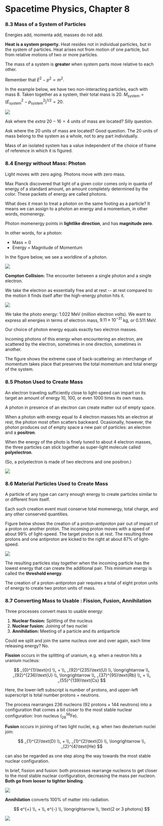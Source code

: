 # Spacetime Physics, Chapter 8

### 8.3 Mass of a System of Particles

Energies add, momenta add, masses do not add.

**Heat is a system property.** Heat resides not in individual particles, but in the
system of particles. Heat arises not from motion of one particle, but from relative
motions of two or more particles.

The mass of a system is **greater** when system parts move relative to each other.

Remember that $E^2 - p^2 = m^2$.

In the example below, we have two non-interacting particles, each with mass 8. Taken
together as a system, their total mass is 20.
$M_\text{system} = (E_\text{system}^2 - p_\text{system}^2)^{1/2} = 20$.

 ![](fig8.3.jpg)

Ask where the _extra_ $20 - 16 = 4$ units of mass are located? Silly question.

Ask where the $20$ units of mass are located? Good question. The 20 units of mass
belong to the system as a whole, not to any part individually.

Mass of an isolated system has a value independent of the choice of frame of reference
in which it is figured.

### 8.4 Energy without Mass: Photon

Light moves with zero aging. Photons move with zero mass.

Max Planck discovered that light of a given color comes only in quanta of energy of
a standard amount, an amount completely determined by the color. These packets of
energy are called photons.

What does it mean to treat a photon on the same footing as a particle? It means we
can assign to a photon an energy and a momentum, in other words, momenergy.

Photon momenergy points in **lightlike direction**, and has **magnitude zero**.

In other words, for a photon:

- Mass = 0
- Energy = Magnitude of Momentum

In the figure below, we see a worldline of a photon.

 ![](fig8.5.jpg)

**Compton Collision:** The encounter between a single photon and a single electron.

We take the electron as essentially free and at rest -- at rest compared to the motion
it finds itself after the high-energy photon hits it.

 ![](fig8.6.jpg)

We take the photo energy: 1.022 MeV (million electron volts). We want to express all
energies in terms of electron mass, $9.11 \times 10^{-31}$ kg, or $0.511$ MeV.

Our choice of photon energy equals exactly two electron masses.

Incoming photons of this energy when encountering an electron, are scattered by the
electron, sometimes in one direction, sometimes in another.

The figure shows the extreme case of back-scattering: an interchange of momentum takes
place that preserves the total momentum and total energy of the system.

### 8.5 Photon Used to Create Mass

An electron traveling sufficiently close to light-speed can impart on its target an
amount of energy 10, 100, or even 1000 times its own mass.

A photon in presence of an electron can create matter out of empty space.

When a photon with energy equal to 4 electron masses hits an electron at rest, the
photon most often scatters backward. Ocasionally, however, the photon produces out
of empty space a new pair of particles: an electron and a **positron**.

 When the energy of the photo is finely tuned to about 4 electron masses, the
 three particles can stick together as super-light molecule called **polyelectron**.

 (So, a polyelectron is made of two electrons and one positron.)

  ![](fig8.8.jpg)

### 8.6 Material Particles Used to Create Mass

A particle of any type can carry enough energy to create particles similar to or
different from itself.

Each such creation event must conserve total momenergy, total charge, and any
other conserved quantities.

Figure below shows the creation of a proton-antiproton pair out of impact of
a proton on another proton. The incoming proton moves with a speed of about 99%
of light-speed. The target proton is at rest. The resulting three protons and one
antiproton are kicked to the right at about 87% of light-speed.

 ![](fig8.9.jpg)

The resulting particles stay together when the incoming particle has the lowest
energy that can create the additional pair. This minimum energy is called the
**threshold energy**.

The creation of a proton-antiproton pair requires a total of eight proton units
of energy to create two proton units of mass.

### 8.7 Converting Mass to Usable : Fission, Fusion, Annihilation

Three processes convert mass to usable energy:

1. **Nuclear fission:** Splitting of the nucleus
2. **Nuclear fusion:** Joining of two nuclei
3. **Annihilation:** Meeting of a particle and its antiparticle

Could we split and join the same nucleus over and over again, each time releasing
energy? No.

**Fission** occurs in the splitting of uranium, e.g. when a neutron hits a uranium nucleus:

$$
_{0}^{1}\text{n} \\, + \\, _{92}^{235}\text{U} \\, \longrightarrow \\, _{92}^{236}\text{U}
\\, \longrightarrow \\, _{37}^{95}\text{Rb} \\, + \\, _{55}^{139}\text{Cs}
$$

Here, the lower-left subscript is number of protons, and upper-left superscript is total
number protons + neutrons.

The process rearranges 236 nucleons (92 protons + 144 neutrons) into a configuration that
comes a bit closer to the most stable nuclear configuration: Iron nucleus ($_{26}^{56}\text{Fe}$).

**Fusion** occurs in joining of two light nuclei, e.g. when two deuterium nuclei join:

$$
_{1}^{2}\text{D} \\, + \\, _{1}^{2}\text{D} \\, \longrightarrow \\, _{2}^{4}\text{He}
$$

can also be regarded as one step along the way towards the most stable nuclear configuration.

In brief, fission and fusion: both processes rearrange nucleons to get closer to the most stable
nuclear configuration, decreasing the mass per nucleon. **Both go from looser to tighter binding**.

 ![](fig8.10.jpg)


**Annihilation** converts 100% of matter into radiation.

$$
e^{+} \\, + \\, e^{-} \\, \longrightarrow \\, \text{2 or 3 photons}
$$

 ![](fig8.11.jpg)

